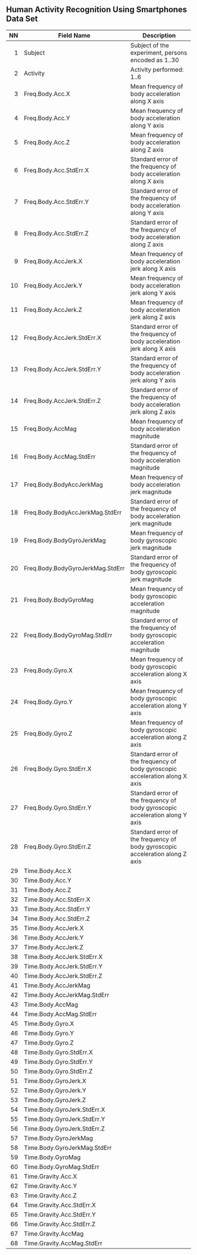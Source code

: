 <h2>Human Activity Recognition Using Smartphones Data Set</h2>

| NN  | Field Name  | Description |
| ---: | ----------- | --------------- |
| 1| Subject     | Subject of the experiment, persons encoded as 1..30|
| 2|Activity| Activity performed: 1..6|
| 3|Freq.Body.Acc.X|Mean frequency of body acceleration along X axis|
| 4|Freq.Body.Acc.Y|Mean frequency of body acceleration along Y axis|
| 5|Freq.Body.Acc.Z|Mean frequency of body acceleration along Z axis|
| 6|Freq.Body.Acc.StdErr.X|Standard error of the frequency of body acceleration along X axis|
| 7|Freq.Body.Acc.StdErr.Y|Standard error of the frequency of body acceleration along Y axis|
| 8|Freq.Body.Acc.StdErr.Z|Standard error of the frequency of body acceleration along Z axis|
| 9|Freq.Body.AccJerk.X|Mean frequency of body acceleration jerk along X axis|
|10|Freq.Body.AccJerk.Y|Mean frequency of body acceleration jerk along Y axis|
|11|Freq.Body.AccJerk.Z|Mean frequency of body acceleration jerk along Z axis|
|12|Freq.Body.AccJerk.StdErr.X|Standard error of the frequency of body acceleration jerk along X axis|
|13|Freq.Body.AccJerk.StdErr.Y|Standard error of the frequency of body acceleration jerk along Y axis|
|14|Freq.Body.AccJerk.StdErr.Z|Standard error of the frequency of body acceleration jerk along Z axis|
|15|Freq.Body.AccMag|Mean frequency of body acceleration magnitude|
|16|Freq.Body.AccMag.StdErr|Standard error of the frequency of body acceleration magnitude|
|17|Freq.Body.BodyAccJerkMag|Mean frequency of body acceleration jerk magnitude|
|18|Freq.Body.BodyAccJerkMag.StdErr|Standard error of the frequency of body acceleration jerk magnitude|
|19|Freq.Body.BodyGyroJerkMag|Mean frequency of body gyroscopic jerk magnitude|
|20|Freq.Body.BodyGyroJerkMag.StdErr|Standard error of the frequency of body gyroscopic jerk magnitude|
|21|Freq.Body.BodyGyroMag|Mean frequency of body gyroscopic acceleration magnitude|
|22|Freq.Body.BodyGyroMag.StdErr|Standard error of the frequency of body gyroscopic acceleration magnitude|
|23|Freq.Body.Gyro.X|Mean frequency of body gyroscopic acceleration along X axis|
|24|Freq.Body.Gyro.Y|Mean frequency of body gyroscopic acceleration along Y axis|
|25|Freq.Body.Gyro.Z|Mean frequency of body gyroscopic acceleration along Z axis|
|26|Freq.Body.Gyro.StdErr.X|Standard error of the frequency of body gyroscopic acceleration along X axis|
|27|Freq.Body.Gyro.StdErr.Y|Standard error of the frequency of body gyroscopic acceleration along Y axis|
|28|Freq.Body.Gyro.StdErr.Z|Standard error of the frequency of body gyroscopic acceleration along Z axis|
|29|Time.Body.Acc.X||
|30|Time.Body.Acc.Y||
|31|Time.Body.Acc.Z||
|32|Time.Body.Acc.StdErr.X||
|33|Time.Body.Acc.StdErr.Y||
|34|Time.Body.Acc.StdErr.Z||
|35|Time.Body.AccJerk.X||
|36|Time.Body.AccJerk.Y||
|37|Time.Body.AccJerk.Z||
|38|Time.Body.AccJerk.StdErr.X||
|39|Time.Body.AccJerk.StdErr.Y||
|40|Time.Body.AccJerk.StdErr.Z||
|41|Time.Body.AccJerkMag||
|42|Time.Body.AccJerkMag.StdErr||
|43|Time.Body.AccMag||
|44|Time.Body.AccMag.StdErr||
|45|Time.Body.Gyro.X||
|46|Time.Body.Gyro.Y||
|47|Time.Body.Gyro.Z||
|48|Time.Body.Gyro.StdErr.X||
|49|Time.Body.Gyro.StdErr.Y||
|50|Time.Body.Gyro.StdErr.Z||
|51|Time.Body.GyroJerk.X||
|52|Time.Body.GyroJerk.Y||
|53|Time.Body.GyroJerk.Z||
|54|Time.Body.GyroJerk.StdErr.X||
|55|Time.Body.GyroJerk.StdErr.Y||
|56|Time.Body.GyroJerk.StdErr.Z||
|57|Time.Body.GyroJerkMag||
|58|Time.Body.GyroJerkMag.StdErr||
|59|Time.Body.GyroMag||
|60|Time.Body.GyroMag.StdErr||
|61|Time.Gravity.Acc.X||
|62|Time.Gravity.Acc.Y||
|63|Time.Gravity.Acc.Z||
|64|Time.Gravity.Acc.StdErr.X||
|65|Time.Gravity.Acc.StdErr.Y||
|66|Time.Gravity.Acc.StdErr.Z||
|67|Time.Gravity.AccMag||
|68|Time.Gravity.AccMag.StdErr||

